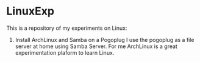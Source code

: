 LinuxExp
========

This is a repository of my experiments on Linux:

1. Install ArchLinux and Samba on a Pogoplug
I use the pogoplug as a file server at home using Samba Server. 
For me ArchLinux is a great experimentation plaform to learn Linux.
